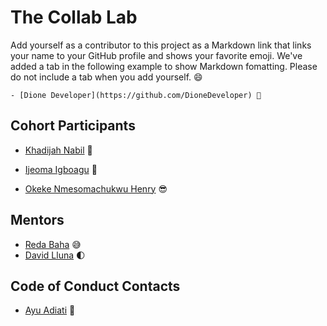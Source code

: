 # The Collab Lab

Add yourself as a contributor to this project as a Markdown link that links your name to your GitHub profile and shows your favorite emoji. We've added a tab in the following example to show Markdown fomatting. Please do not include a tab when you add yourself. 😄

    - [Dione Developer](https://github.com/DioneDeveloper) 💅

## Cohort Participants

- [Khadijah Nabil](https://github.com/khadijahnabil) 🍣

- [Ijeoma Igboagu](https://github.com/ijayhub) 🍵

- [Okeke Nmesomachukwu Henry](https://github.com/iamhenryokeke) 😎

## Mentors

- [Reda Baha](https://github.com/redapy) 😅
- [David Lluna](https://github.com/llunaplanet) 🌓

## Code of Conduct Contacts

- [Ayu Adiati](https://github.com/adiati98) 🤩
